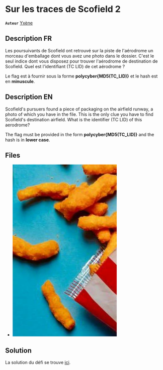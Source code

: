 # Sur les traces de Scofield 2

**`Auteur`** [Yxène](https://github.com/Yxene)

## Description FR

Les poursuivants de Scofield ont retrouvé sur la piste de l'aérodrome un morceau d'emballage dont vous avez une photo dans le dossier. C'est le seul indice dont vous disposez pour trouver l'aérodrome de destination de Scofield. Quel est l'identifiant (TC LID) de cet aérodrome ?

Le flag est à fournir sous la forme **polycyber{MD5(TC_LID)}** et le hash est en **minuscule**.

## Description EN

Scofield's pursuers found a piece of packaging on the airfield runway, a photo of which you have in the file. This is the only clue you have to find Scofield's destination airfield. What is the identifier (TC LID) of this aerodrome?

The flag must be provided in the form **polycyber{MD5(TC_LID)}** and the hash is in **lower case**.

## Files

- ![piece_a_conviction.jpg](piece_a_conviction.jpg)

## Solution

La solution du défi se trouve [ici](solution/README.md).